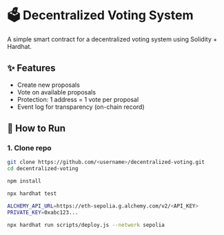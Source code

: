 # 🗳️ Decentralized Voting System

A simple smart contract for a decentralized voting system using Solidity + Hardhat.

## ✨ Features
- Create new proposals
- Vote on available proposals
- Protection: 1 address = 1 vote per proposal
- Event log for transparency (on-chain record)

## 🚀 How to Run

### 1. Clone repo
```bash
git clone https://github.com/<username>/decentralized-voting.git
cd decentralized-voting

npm install

npx hardhat test

ALCHEMY_API_URL=https://eth-sepolia.g.alchemy.com/v2/<API_KEY>
PRIVATE_KEY=0xabc123...

npx hardhat run scripts/deploy.js --network sepolia

